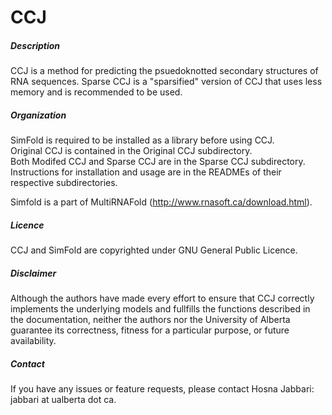 # CCJ

##### Description
CCJ is a method for predicting the psuedoknotted secondary structures of RNA sequences.
Sparse CCJ is a "sparsified" version of CCJ that uses less memory and is recommended to be used.
     
##### Organization
SimFold is required to be installed as a library before using CCJ.    
Original CCJ is contained in the Original CCJ subdirectory.      
Both Modifed CCJ and Sparse CCJ are in the Sparse CCJ subdirectory.      
Instructions for installation and usage are in the READMEs of their respective subdirectories.    

Simfold is a part of MultiRNAFold (http://www.rnasoft.ca/download.html).     

##### Licence
CCJ and SimFold are copyrighted under GNU General Public Licence.

##### Disclaimer
Although the authors have made every effort to ensure that CCJ correctly implements the underlying models and fullfills the functions described in the documentation, neither the authors nor the University of Alberta guarantee its correctness, fitness for a particular purpose, or future availability.

##### Contact  
If you have any issues or feature requests, please contact Hosna Jabbari: jabbari at ualberta dot ca.
